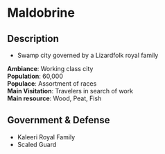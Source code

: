 # Maldobrine

## Description
-   Swamp city governed by a Lizardfolk royal family

**Ambiance**: Working class city  
**Population**: 60,000  
**Populace**: Assortment of races    
**Main Visitation**: Travelers in search of work    
**Main resource**: Wood, Peat, Fish
    

## Government & Defense
-   Kaleeri Royal Family  
-   Scaled Guard